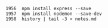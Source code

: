 
    1956  npm install express --save
    1957  npm install nodemon --save-dev
    1958  history | tail -3 > notes.md
